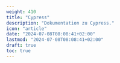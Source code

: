 ```yaml
---
weight: 410
title: "Cypress"
description: "Dokumentation zu Cypress."
icon: "article"
date: "2024-07-08T08:08:41+02:00"
lastmod: "2024-07-08T08:08:41+02:00"
draft: true
toc: true
---
```

